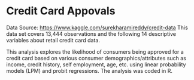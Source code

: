 # Credit Card Appovals 
Data Source: https://www.kaggle.com/surekharamireddy/credit-data
This data set covers 13,444 observations and the following 14 descriptive variables about retail credit card data.

This analysis explores the likelihood of consumers being approved for a credit card based on various consumer demographics/attributes such as income, credit history, self employment, age, etc. using linear probability models (LPM) and probit regressions. The analysis was coded in R. 


